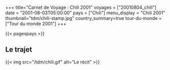 +++
title="Carnet de Voyage : Chili 2001"
voyages = ["20010804_chili"]
date = "2001-08-03T05:00:00"
pays = ["Chili"]
menu_display = "Chili 2001"
thumbnail="tdm/chili-stamp.jpg"
country_summary=true
tour-du-monde = ["Tour du monde 2001"]
+++

{{< pagespays >}}
## Le trajet
{{< img src="/tdm/chili.gif" alt="Le récit" >}}